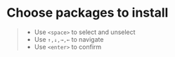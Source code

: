 # Choose packages to install

> - Use `<space>` to select and unselect
> - Use `↑,↓,→,←` to navigate
> - Use `<enter>` to confirm
